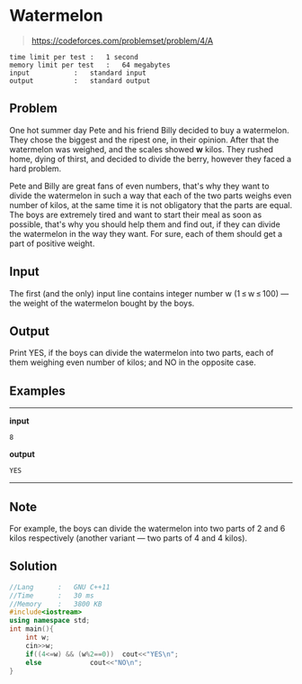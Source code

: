 # Watermelon
> https://codeforces.com/problemset/problem/4/A

```
time limit per test	:	1 second
memory limit per test	:	64 megabytes
input			:	standard input
output			:	standard output
```
## Problem  
One hot summer day Pete and his friend Billy decided to buy a watermelon. They chose the biggest and the ripest one, in their opinion. After that the watermelon was weighed, and the scales showed **w** kilos. They rushed home, dying of thirst, and decided to divide the berry, however they faced a hard problem.

Pete and Billy are great fans of even numbers, that's why they want to divide the watermelon in such a way that each of the two parts weighs even number of kilos, at the same time it is not obligatory that the parts are equal. The boys are extremely tired and want to start their meal as soon as possible, that's why you should help them and find out, if they can divide the watermelon in the way they want. For sure, each of them should get a part of positive weight.

## Input  
The first (and the only) input line contains integer number w (1 ≤ w ≤ 100) — the weight of the watermelon bought by the boys.

## Output
Print YES, if the boys can divide the watermelon into two parts, each of them weighing even number of kilos; and NO in the opposite case.

## Examples
---
**input**
```
8
```
**output**
```
YES
```
---

## Note
For example, the boys can divide the watermelon into two parts of 2 and 6 kilos respectively (another variant — two parts of 4 and 4 kilos).

## Solution
```c++
//Lang		:	GNU C++11
//Time		:	30 ms
//Memory	:	3800 KB
#include<iostream>
using namespace std;
int main(){
	int w;
	cin>>w;
	if((4<=w) && (w%2==0))	cout<<"YES\n";
	else 			cout<<"NO\n";
}
```
